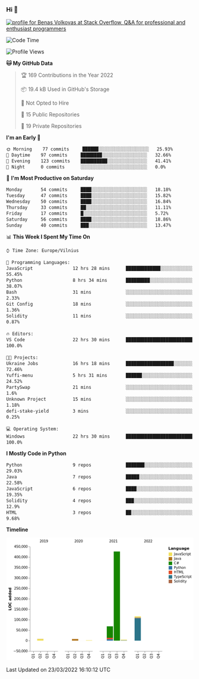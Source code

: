### Hi 👋
<a href="https://stackoverflow.com/users/14954249/benas-volkovas"><img src="https://stackoverflow.com/users/flair/14954249.png?theme=dark" width="208" height="58" alt="profile for Benas Volkovas at Stack Overflow, Q&amp;A for professional and enthusiast programmers" title="profile for Benas Volkovas at Stack Overflow, Q&amp;A for professional and enthusiast programmers"></a>

<!--START_SECTION:waka-->
![Code Time](http://img.shields.io/badge/Code%20Time-613%20hrs%2033%20mins-blue)

![Profile Views](http://img.shields.io/badge/Profile%20Views-0-blue)

**🐱 My GitHub Data** 

> 🏆 169 Contributions in the Year 2022
 > 
> 📦 19.4 kB Used in GitHub's Storage 
 > 
> 🚫 Not Opted to Hire
 > 
> 📜 15 Public Repositories 
 > 
> 🔑 19 Private Repositories  
 > 
**I'm an Early 🐤** 

```text
🌞 Morning    77 commits     ██████░░░░░░░░░░░░░░░░░░░   25.93% 
🌆 Daytime    97 commits     ████████░░░░░░░░░░░░░░░░░   32.66% 
🌃 Evening    123 commits    ██████████░░░░░░░░░░░░░░░   41.41% 
🌙 Night      0 commits      ░░░░░░░░░░░░░░░░░░░░░░░░░   0.0%

```
📅 **I'm Most Productive on Saturday** 

```text
Monday       54 commits     ████░░░░░░░░░░░░░░░░░░░░░   18.18% 
Tuesday      47 commits     ████░░░░░░░░░░░░░░░░░░░░░   15.82% 
Wednesday    50 commits     ████░░░░░░░░░░░░░░░░░░░░░   16.84% 
Thursday     33 commits     ██░░░░░░░░░░░░░░░░░░░░░░░   11.11% 
Friday       17 commits     █░░░░░░░░░░░░░░░░░░░░░░░░   5.72% 
Saturday     56 commits     ████░░░░░░░░░░░░░░░░░░░░░   18.86% 
Sunday       40 commits     ███░░░░░░░░░░░░░░░░░░░░░░   13.47%

```


📊 **This Week I Spent My Time On** 

```text
⌚︎ Time Zone: Europe/Vilnius

💬 Programming Languages: 
JavaScript               12 hrs 28 mins      █████████████░░░░░░░░░░░░   55.45% 
Python                   8 hrs 34 mins       █████████░░░░░░░░░░░░░░░░   38.07% 
Bash                     31 mins             ░░░░░░░░░░░░░░░░░░░░░░░░░   2.33% 
Git Config               18 mins             ░░░░░░░░░░░░░░░░░░░░░░░░░   1.36% 
Solidity                 11 mins             ░░░░░░░░░░░░░░░░░░░░░░░░░   0.87%

🔥 Editors: 
VS Code                  22 hrs 30 mins      █████████████████████████   100.0%

🐱‍💻 Projects: 
Ukraine Jobs             16 hrs 18 mins      ██████████████████░░░░░░░   72.46% 
Yuffi-menu               5 hrs 31 mins       ██████░░░░░░░░░░░░░░░░░░░   24.52% 
PartySwap                21 mins             ░░░░░░░░░░░░░░░░░░░░░░░░░   1.6% 
Unknown Project          15 mins             ░░░░░░░░░░░░░░░░░░░░░░░░░   1.18% 
defi-stake-yield         3 mins              ░░░░░░░░░░░░░░░░░░░░░░░░░   0.25%

💻 Operating System: 
Windows                  22 hrs 30 mins      █████████████████████████   100.0%

```

**I Mostly Code in Python** 

```text
Python                   9 repos             ███████░░░░░░░░░░░░░░░░░░   29.03% 
Java                     7 repos             █████░░░░░░░░░░░░░░░░░░░░   22.58% 
JavaScript               6 repos             ████░░░░░░░░░░░░░░░░░░░░░   19.35% 
Solidity                 4 repos             ███░░░░░░░░░░░░░░░░░░░░░░   12.9% 
HTML                     3 repos             ██░░░░░░░░░░░░░░░░░░░░░░░   9.68%

```


**Timeline**

![Chart not found](https://raw.githubusercontent.com/BenasVolkovas/BenasVolkovas/main/charts/bar_graph.png) 


 Last Updated on 23/03/2022 16:10:12 UTC
<!--END_SECTION:waka-->
